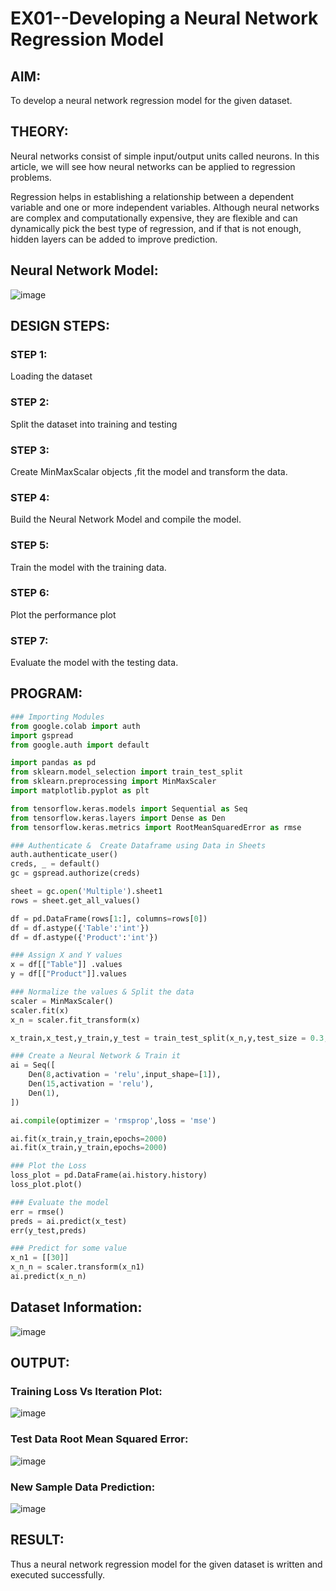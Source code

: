 # EX01--Developing a Neural Network Regression Model

## AIM:

To develop a neural network regression model for the given dataset.

## THEORY:

Neural networks consist of simple input/output units called neurons. In this article, we will see how neural networks can be applied to regression problems.

Regression helps in establishing a relationship between a dependent variable and one or more independent variables. Although neural networks are complex and computationally expensive, they are flexible and can dynamically pick the best type of regression, and if that is not enough, hidden layers can be added to improve prediction.

## Neural Network Model:
![image](https://user-images.githubusercontent.com/94164665/225720954-d6f42f19-4ece-424a-9620-8298feb68723.png)

## DESIGN STEPS:

### STEP 1:

Loading the dataset

### STEP 2:

Split the dataset into training and testing

### STEP 3:

Create MinMaxScalar objects ,fit the model and transform the data.

### STEP 4:

Build the Neural Network Model and compile the model.

### STEP 5:

Train the model with the training data.

### STEP 6:

Plot the performance plot

### STEP 7:

Evaluate the model with the testing data.

## PROGRAM:

```python
### Importing Modules
from google.colab import auth
import gspread
from google.auth import default

import pandas as pd
from sklearn.model_selection import train_test_split
from sklearn.preprocessing import MinMaxScaler
import matplotlib.pyplot as plt

from tensorflow.keras.models import Sequential as Seq
from tensorflow.keras.layers import Dense as Den
from tensorflow.keras.metrics import RootMeanSquaredError as rmse

### Authenticate &  Create Dataframe using Data in Sheets
auth.authenticate_user()
creds, _ = default()
gc = gspread.authorize(creds)

sheet = gc.open('Multiple').sheet1 
rows = sheet.get_all_values()

df = pd.DataFrame(rows[1:], columns=rows[0])
df = df.astype({'Table':'int'})
df = df.astype({'Product':'int'})

### Assign X and Y values
x = df[["Table"]] .values
y = df[["Product"]].values

### Normalize the values & Split the data
scaler = MinMaxScaler()
scaler.fit(x)
x_n = scaler.fit_transform(x)

x_train,x_test,y_train,y_test = train_test_split(x_n,y,test_size = 0.3,random_state = 3)

### Create a Neural Network & Train it
ai = Seq([
    Den(8,activation = 'relu',input_shape=[1]),
    Den(15,activation = 'relu'),
    Den(1),
])

ai.compile(optimizer = 'rmsprop',loss = 'mse')

ai.fit(x_train,y_train,epochs=2000)
ai.fit(x_train,y_train,epochs=2000)

### Plot the Loss
loss_plot = pd.DataFrame(ai.history.history)
loss_plot.plot()

### Evaluate the model
err = rmse()
preds = ai.predict(x_test)
err(y_test,preds)

### Predict for some value
x_n1 = [[30]]
x_n_n = scaler.transform(x_n1)
ai.predict(x_n_n)
```
## Dataset Information:

![image](https://user-images.githubusercontent.com/94164665/225721133-2290050d-1d38-4203-ba1f-9413fd76432f.png)

## OUTPUT:
### Training Loss Vs Iteration Plot:
![image](https://user-images.githubusercontent.com/94164665/225721286-29e0d619-dcf9-4537-92b4-bc4f63474701.png)


### Test Data Root Mean Squared Error:

![image](https://user-images.githubusercontent.com/94164665/225721353-bbe5c669-c8ff-41f0-87e3-244358487de0.png)

### New Sample Data Prediction:
![image](https://user-images.githubusercontent.com/94164665/225721414-db9aa0a1-64f6-4d21-a1d1-9872c9af2256.png)


## RESULT:
Thus a neural network regression model for the given dataset is written and executed successfully.

